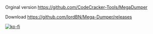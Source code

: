 Orginal version https://github.com/CodeCracker-Tools/MegaDumper

Download https://github.com/lordBN/Mega-Dumper/releases

[![ko-fi](https://www.ko-fi.com/img/githubbutton_sm.svg)](https://ko-fi.com/I2I51MYJC)

